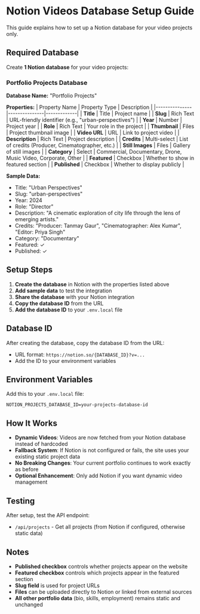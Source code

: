 # Notion Videos Database Setup Guide

This guide explains how to set up a Notion database for your video projects only.

## Required Database

Create **1 Notion database** for your video projects:

### Portfolio Projects Database

**Database Name:** "Portfolio Projects"

**Properties:**
| Property Name | Property Type | Description |
|---------------|---------------|-------------|
| **Title** | Title | Project name |
| **Slug** | Rich Text | URL-friendly identifier (e.g., "urban-perspectives") |
| **Year** | Number | Project year |
| **Role** | Rich Text | Your role in the project |
| **Thumbnail** | Files | Project thumbnail image |
| **Video URL** | URL | Link to project video |
| **Description** | Rich Text | Project description |
| **Credits** | Multi-select | List of credits (Producer, Cinematographer, etc.) |
| **Still Images** | Files | Gallery of still images |
| **Category** | Select | Commercial, Documentary, Drone, Music Video, Corporate, Other |
| **Featured** | Checkbox | Whether to show in featured section |
| **Published** | Checkbox | Whether to display publicly |

**Sample Data:**
- Title: "Urban Perspectives"
- Slug: "urban-perspectives"
- Year: 2024
- Role: "Director"
- Description: "A cinematic exploration of city life through the lens of emerging artists."
- Credits: "Producer: Tanmay Gaur", "Cinematographer: Alex Kumar", "Editor: Priya Singh"
- Category: "Documentary"
- Featured: ✓
- Published: ✓

## Setup Steps

1. **Create the database** in Notion with the properties listed above
2. **Add sample data** to test the integration
3. **Share the database** with your Notion integration
4. **Copy the database ID** from the URL
5. **Add the database ID** to your `.env.local` file

## Database ID

After creating the database, copy the database ID from the URL:
- URL format: `https://notion.so/{DATABASE_ID}?v=...`
- Add the ID to your environment variables

## Environment Variables

Add this to your `.env.local` file:

```
NOTION_PROJECTS_DATABASE_ID=your-projects-database-id
```

## How It Works

- **Dynamic Videos**: Videos are now fetched from your Notion database instead of hardcoded
- **Fallback System**: If Notion is not configured or fails, the site uses your existing static project data
- **No Breaking Changes**: Your current portfolio continues to work exactly as before
- **Optional Enhancement**: Only add Notion if you want dynamic video management

## Testing

After setup, test the API endpoint:
- `/api/projects` - Get all projects (from Notion if configured, otherwise static data)

## Notes

- **Published checkbox** controls whether projects appear on the website
- **Featured checkbox** controls which projects appear in the featured section
- **Slug field** is used for project URLs
- **Files** can be uploaded directly to Notion or linked from external sources
- **All other portfolio data** (bio, skills, employment) remains static and unchanged
